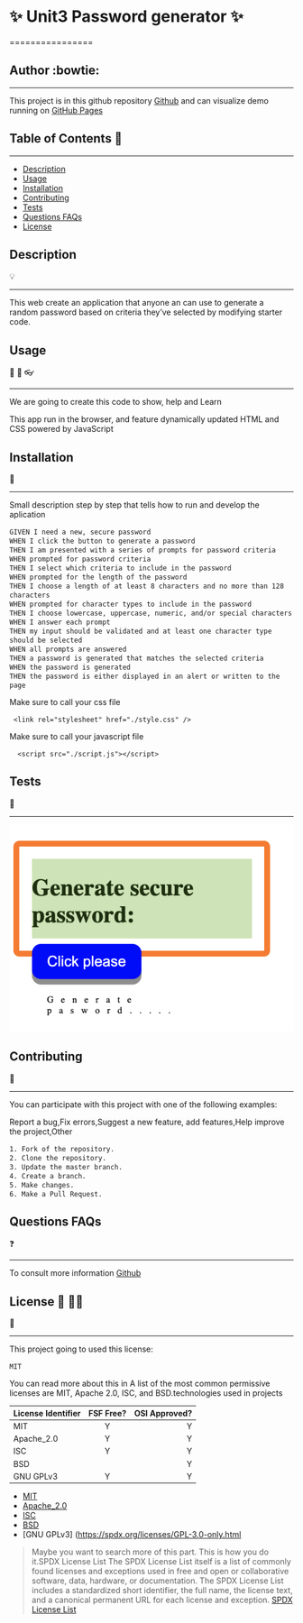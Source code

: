 # :sparkles:  Unit3 Password generator   :sparkles:
================
## Author :bowtie:
***


This project is in this github repository [Github](https://github.com/rakeru2006/HW3)
and can visualize demo running on  [GitHub Pages](https://rakeru2006.github.io/HW3/)


## Table of Contents :pushpin:
***
  - [Description](#Description)
  - [Usage](#Usage)
  - [Installation](#Installation)
  - [Contributing](#Contributing)
  - [Tests](#Tests)
  - [Questions FAQs](#Questions-faqs)
  - [License](#License)


## Description
:bulb:
  ***
  This web create an application that anyone an  can use to generate a random password 
  based on criteria they’ve selected by modifying starter code. 
 



## Usage
:speech_balloon:  :hammer: :eyeglasses:
  ***
We are going to create this code to show, help and Learn


This app run in the browser, and feature dynamically updated HTML and CSS powered by JavaScript

## Installation
:feet:
***

Small description step by step that tells how to run and develop the aplication

```
GIVEN I need a new, secure password
WHEN I click the button to generate a password
THEN I am presented with a series of prompts for password criteria
WHEN prompted for password criteria
THEN I select which criteria to include in the password
WHEN prompted for the length of the password
THEN I choose a length of at least 8 characters and no more than 128 characters
WHEN prompted for character types to include in the password
THEN I choose lowercase, uppercase, numeric, and/or special characters
WHEN I answer each prompt
THEN my input should be validated and at least one character type should be selected
WHEN all prompts are answered
THEN a password is generated that matches the selected criteria
WHEN the password is generated
THEN the password is either displayed in an alert or written to the page
```

Make sure to call your css file 

```
 <link rel="stylesheet" href="./style.css" />

```
Make sure to call your javascript file 

```
  <script src="./script.js"></script>

```
## Tests
:eyes:
***




![demo](https://github.com/rakeru2006/HW3/blob/master/pw.png?raw=true)



## Contributing
:man_with_gua_pi_mao:
***
You can participate with this project with one of the following examples:
 
 Report a bug,Fix errors,Suggest a new feature, add features,Help improve the project,Other

 
```
1. Fork of the repository.
2. Clone the repository.
3. Update the master branch.
4. Create a branch.
5. Make changes.
6. Make a Pull Request.

```

## Questions FAQs
:question:
***

To consult more information [Github](http://github.com)

## License :cop: :guardsman:
:key:
  ***
  This project going to used this license:
  ~~~
  MIT
  ~~~

  You can read more about this in
  A list of the most common permissive licenses are MIT, Apache 2.0, ISC, and BSD.technologies used in projects

  | License Identifier| FSF Free? | OSI Approved? |
  |:--------------|:-------------:|--------------:|
  | MIT| Y | Y|
  | Apache_2.0 | Y | Y|
  | ISC | Y | Y |
  | BSD |  | Y |
  | GNU GPLv3 | Y | Y |


  * [MIT](https://spdx.org/licenses/MIT.html)
  * [Apache_2.0 ](https://spdx.org/licenses/Apache-2.0.html)
  * [ISC](https://spdx.org/licenses/ISC.html)
  * [BSD](https://spdx.org/licenses/BSD-1-Clause.html)
  * [GNU GPLv3] (https://spdx.org/licenses/GPL-3.0-only.html

  > Maybe you want to search more of this part.
  > This is how you do it.SPDX License List
  > The SPDX License List itself is a list of commonly found licenses and
  > exceptions used in free and open or collaborative software, data, hardware,
  > or documentation. The SPDX License List includes a standardized short identifier,
  > the full name, the license text, and a canonical
  > permanent URL for each license and exception.
  > [SPDX License List](https://spdx.org/licenses/)
